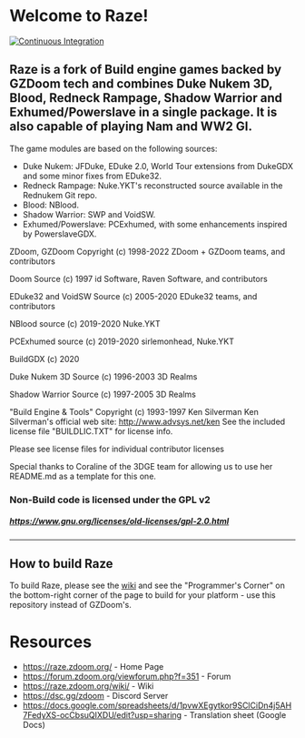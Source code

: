 # Welcome to Raze!

[![Continuous Integration](https://github.com/ZDoom/Raze/actions/workflows/continuous_integration.yml/badge.svg)](https://github.com/ZDoom/Raze/actions/workflows/continuous_integration.yml)

## Raze is a fork of Build engine games backed by GZDoom tech and combines Duke Nukem 3D, Blood, Redneck Rampage, Shadow Warrior and Exhumed/Powerslave in a single package. It is also capable of playing Nam and WW2 GI.

The game modules are based on the following sources:

  * Duke Nukem: JFDuke, EDuke 2.0, World Tour extensions from DukeGDX and some minor fixes from EDuke32.
  * Redneck Rampage: Nuke.YKT's reconstructed source available in the Rednukem Git repo.
  * Blood: NBlood.
  * Shadow Warrior: SWP and VoidSW.
  * Exhumed/Powerslave: PCExhumed, with some enhancements inspired by PowerslaveGDX.

ZDoom, GZDoom Copyright (c) 1998-2022 ZDoom + GZDoom teams, and contributors

Doom Source (c) 1997 id Software, Raven Software, and contributors

EDuke32 and VoidSW Source (c) 2005-2020 EDuke32 teams, and contributors

NBlood source (c) 2019-2020 Nuke.YKT

PCExhumed source (c) 2019-2020 sirlemonhead, Nuke.YKT

BuildGDX (c) 2020

Duke Nukem 3D Source (c) 1996-2003 3D Realms

Shadow Warrior Source (c) 1997-2005 3D Realms

"Build Engine & Tools" Copyright (c) 1993-1997 Ken Silverman
Ken Silverman's official web site: http://www.advsys.net/ken
See the included license file "BUILDLIC.TXT" for license info.

Please see license files for individual contributor licenses

Special thanks to Coraline of the 3DGE team for allowing us to use her README.md as a template for this one.

### Non-Build code is licensed under the GPL v2
##### https://www.gnu.org/licenses/old-licenses/gpl-2.0.html
---

## How to build Raze

To build Raze, please see the [wiki](https://zdoom.org/wiki/) and see the "Programmer's Corner" on the bottom-right corner of the page to build for your platform - use this repository instead of GZDoom's.

# Resources
- https://raze.zdoom.org/ - Home Page
- https://forum.zdoom.org/viewforum.php?f=351 - Forum
- https://raze.zdoom.org/wiki/ - Wiki
- https://dsc.gg/zdoom - Discord Server
- https://docs.google.com/spreadsheets/d/1pvwXEgytkor9SClCiDn4j5AH7FedyXS-ocCbsuQIXDU/edit?usp=sharing - Translation sheet (Google Docs)
